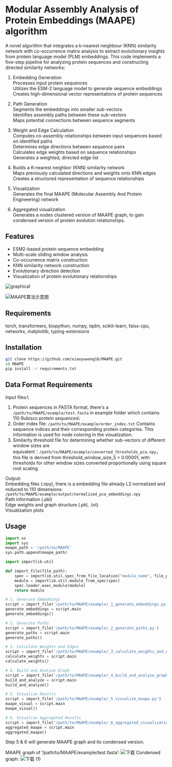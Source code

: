 # Modular Assembly Analysis of Protein Embeddings (MAAPE) algorithm

A novel algorithm that integrates a k-nearest neighbour (KNN) similarity network with co-occurrence matrix analysis to extract evolutionary insights from protein language model (PLM) embeddings.
This code implements a five-step pipeline for analyzing protein sequences and constructing directed similarity networks:

1. Embedding Generation\
Processes input protein sequences\
Utilizes the ESM-2 language model to generate sequence embeddings\
Creates high-dimensional vector representations of protein sequences
2. Path Generation\
Segments the embeddings into smaller sub-vectors\
Identifies assembly paths between these sub-vectors\
Maps potential connections between sequence segments
3. Weight and Edge Calculation\
Computes co-assembly relationships between input sequences based on identified paths\
Determines edge directions between sequence pairs\
Calculates edge weights based on sequence relationships\
Generates a weighted, directed edge list

4. Builds a K-nearest neighbor (KNN) similarity network\
Maps previously calculated directions and weights onto KNN edges\
Creates a structured representation of sequence relationships
5. Visualization\
Generates the final MAAPE (Molecular Assembly And Protein Engineering) network
6. Aggregated visualization\
Generates a nodes clustered version of MAAPE graph, to gain condensed version of protein evolution relationships.


## Features
- ESM2-based protein sequence embedding
- Multi-scale sliding window analysis
- Co-occurrence matrix construction
- KNN similarity network construction
- Evolutionary direction detection
- Visualization of protein evolutionary relationships



![graphical](https://github.com/user-attachments/assets/77610421-6d2d-44fb-bcb0-4944b8586c5a)


![MAAPE算法示意图](https://github.com/user-attachments/assets/b36e147d-d28e-4784-9292-de9e3ae33e7a)

##  Requirements
torch,
transformers,
biopython,
numpy,
tqdm,
scikit-learn,
faiss-cpu,
networkx,
matplotlib,
typing-extensions

## Installation
```bash
git clone https://github.com/xiaoyuwang16/MAAPE.git
cd MAAPE
pip install -r requirements.txt
```

## Data Format Requirements

Input files:\
1. Protein sequences in FASTA format, there's a `/path/to/MAAPE/example/test.fasta` in example folder which contains 110 Rubisco protein sequences\
2. Order index file: `/path/to/MAAPE/example/order_index.txt`
   Contains sequence indices and their corresponding protein categories. This information is used for node coloring in the visualization.
3. Similarity threshold file for determining whether sub-vectors of different window sizes are equivalent：`/path/to/MAAPE/example/converted_thresholds_pca.npy`，this file is derived from threshold_window_size_5 = 0.00001, with thresholds for other window sizes converted proportionally using square root scaling.
   
Output:\
Embedding files (.npy), there is a embedding file already L2 normalized and reduced to 110 dimensions: `/path/to/MAAPE/example/output/normalized_pca_embeddings.npy`\
Path information (.pkl)\
Edge weights and graph structure (.pkl, .txt)\
Visualization plots


## Usage
```python
import os
import sys
maape_path = '/path/to/MAAPE' 
sys.path.append(maape_path)

import importlib.util

def import_file(file_path):
    spec = importlib.util.spec_from_file_location("module_name", file_path)
    module = importlib.util.module_from_spec(spec)
    spec.loader.exec_module(module)
    return module

# 1. Generate Embeddings
script = import_file('/path/to/MAAPE/example/_1_generate_embeddings.py')
generate_embeddings = script.main
generate_embeddings()

# 2. Generate Paths
script = import_file('/path/to/MAAPE/example/_2_generate_paths.py')
generate_paths = script.main
generate_paths()

# 3. Calculate Weights and Edges
script = import_file('/path/to/MAAPE/example/_3_calculate_weights_and_edges.py')
calculate_weights = script.main
calculate_weights()

# 4. Build and Analyze Graph
script = import_file('/path/to/MAAPE/example/_4_build_and_analyze_graph.py')
build_and_analyze = script.main
build_and_analyze()

# 5. Visualize Results
script = import_file('/path/to/MAAPE/example/_5_visualize_maape.py')
maape_visual = script.main
maape_visual()

# 6. Visualize Aggregated Results
script = import_file('/path/to/MAAPE/example/_6_aggregated_visualization.py')
aggregated_maape = script.main
aggregated_maape()
```
Step 5 & 6 will generate MAAPE graph and its condensed version.

MAAPE graph of ‘/path/to/MAAPE/example/test.fasta’:
![下载](https://github.com/user-attachments/assets/5e1489d7-51e0-4432-8167-75ebf98544d8)
Condensed graph:
![下载 (1)](https://github.com/user-attachments/assets/dcc2c80d-96a2-4f7e-b503-9e086225395f)
